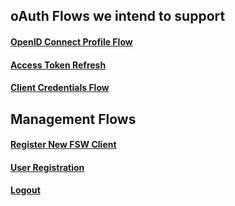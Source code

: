 ## oAuth Flows we intend to support
#### [OpenID Connect Profile Flow](openid-connect-profile-sequence)
#### [Access Token Refresh](oAuth-Access_Token-Refresh-Sequence)
#### [Client Credentials Flow](oauth/Client-Credentials-Sequence)

## Management Flows
#### [Register New FSW Client](oauth/Register-New-FSW-Client)
#### [User Registration](oauth/Register-New-User)
#### [Logout](oauth/Logout)